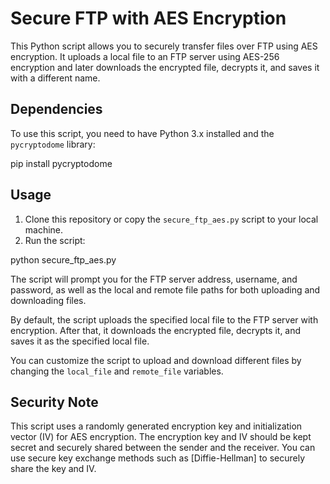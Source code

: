 # Secure FTP with AES Encryption

This Python script allows you to securely transfer files over FTP using AES encryption. It uploads a local file to an FTP server using AES-256 encryption and later downloads the encrypted file, decrypts it, and saves it with a different name.

## Dependencies

To use this script, you need to have Python 3.x installed and the `pycryptodome` library:

pip install pycryptodome

## Usage

1. Clone this repository or copy the `secure_ftp_aes.py` script to your local machine.
2. Run the script:

python secure_ftp_aes.py

The script will prompt you for the FTP server address, username, and password, as well as the local and remote file paths for both uploading and downloading files.

By default, the script uploads the specified local file to the FTP server with encryption. After that, it downloads the encrypted file, decrypts it, and saves it as the specified local file.

You can customize the script to upload and download different files by changing the `local_file` and `remote_file` variables.

## Security Note

This script uses a randomly generated encryption key and initialization vector (IV) for AES encryption. The encryption key and IV should be kept secret and securely shared between the sender and the receiver. You can use secure key exchange methods such as [Diffie-Hellman] to securely share the key and IV.
